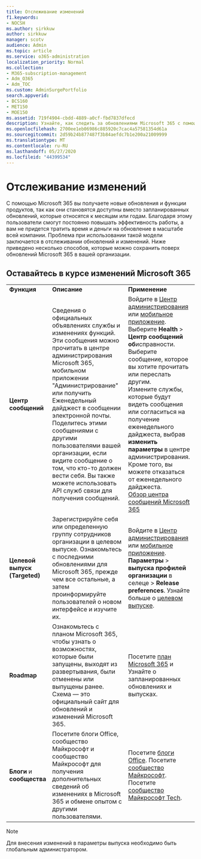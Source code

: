 ```yaml
---
title: Отслеживание изменений
f1.keywords:
- NOCSH
ms.author: sirkkuw
author: sirkkuw
manager: scotv
audience: Admin
ms.topic: article
ms.service: o365-administration
localization_priority: Normal
ms.collection:
- M365-subscription-management
- Adm_O365
- Adm_TOC
ms.custom: AdminSurgePortfolio
search.appverid:
- BCS160
- MET150
- MOE150
ms.assetid: 719f4904-cbdd-4889-a0cf-fbd7837dfecd
description: Узнайте, как следить за обновлениями Microsoft 365 с помощью центра сообщений, целевого выпуска, схемы и блогов и сообщества.
ms.openlocfilehash: 2700ee1eb06986c885920c7cac4a57581354d61a
ms.sourcegitcommit: 2d59b24b877487f3b84aefdc7b1e200a21009999
ms.translationtype: MT
ms.contentlocale: ru-RU
ms.lasthandoff: 05/27/2020
ms.locfileid: "44399534"
---
```

# <a name="stay-on-top-of-changes"></a>Отслеживание изменений

С помощью Microsoft 365 вы получаете новые обновления и функции продуктов, так как они становятся доступны вместо запланированных обновлений, которые относятся к месяцам или годам. Благодаря этому пользователи смогут постоянно повышать эффективность работы, а вам не придется тратить время и деньги на обновление в масштабе всей компании. Проблема при использовании такой модели заключается в отслеживании обновлений и изменений. Ниже приведено несколько способов, которые можно сохранить поверх обновлений Microsoft 365 в вашей организации.

## <a name="stay-on-top-of-microsoft-365-changes"></a>Оставайтесь в курсе изменений Microsoft 365

||||
|:-----|:-----|:-----|
|**Функция** <br/> |**Описание** <br/> |**Применение** <br/> |
|**Центр сообщений** <br/> |Сведения о официальных объявлениях службы и изменениях функций. Эти сообщения можно прочитать в центре администрирования Microsoft 365, мобильном приложении "Администрирование" или получить Еженедельный дайджест в сообщении электронной почты. Поделитесь этими сообщениями с другими пользователями вашей организации, если видите сообщение о том, что кто-то должен вести себя. Вы также можете использовать API служб связи для получения сообщений.  <br/> |Войдите в [Центр администрирования](../admin-overview/about-the-admin-center.md) или [мобильное приложение](../admin-overview/admin-mobile-app.md). Выберите **Health** \> **Центр сообщений об**исправности. Выберите сообщение, которое вы хотите прочитать или переслать другим.  <br/> Измените службы, которые будут видеть сообщения или согласиться на получение еженедельного дайджеста, выбрав **изменить параметры** в центре администрирования. Кроме того, вы можете отказаться от еженедельного дайджеста.  <br/> [Обзор центра сообщений Microsoft 365](message-center.md) <br/> |
|**Целевой выпуск (Targeted)** <br/> |Зарегистрируйте себя или определенную группу сотрудников организации в целевом выпуске. Ознакомьтесь с последними обновлениями для Microsoft 365, прежде чем все остальные, а затем проинформируйте пользователей о новом интерфейсе и изучите их.  <br/> |Войдите в [Центр администрирования](../admin-overview/about-the-admin-center.md) или [мобильное приложение](../admin-overview/admin-mobile-app.md). **Параметры** \> **выпуска профилей организации** в селеце \> **Release preferences**. Узнайте больше о [целевом выпуске](release-options-in-office-365.md).  <br/> |
|**Roadmap** <br/> |Ознакомьтесь с планом Microsoft 365, чтобы узнать о возможностях, которые были запущены, выходят из развертывания, были отменены или выпущены ранее. Схема — это официальный сайт для обновлений и изменений Microsoft 365.  <br/> |Посетите [план Microsoft 365](https://www.microsoft.com/microsoft-365/roadmap) и Узнайте о запланированных обновлениях и выпусках.  <br/> |
|**Блоги** и **сообщества** <br/> |Посетите блоги Office, сообщество Майкрософт и сообщество Майкрософт для получения дополнительных сведений об изменениях в Microsoft 365 и обмене опытом с другими пользователями.  <br/> |Посетите [блоги Office](https://www.microsoft.com/en-us/microsoft-365/blog/). Посетите [сообщество Майкрософт](https://answers.microsoft.com). Посетите [сообщество Майкрософт Tech](https://techcommunity.microsoft.com).  <br/> |

> [!NOTE]
> Для внесения изменений в параметры выпуска необходимо быть глобальным администратором.
